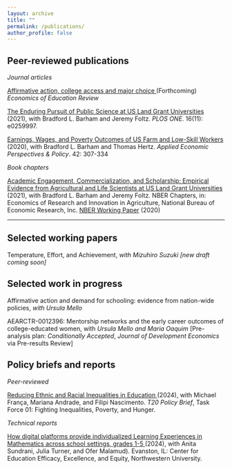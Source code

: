 ```yaml
---
layout: archive
title: ""
permalink: /publications/
author_profile: false
---
```


## Peer-reviewed publications

_Journal articles_

<a href="http://anapmelo.github.io/files/manuscript_Melo.pdf"> Affirmative action, college access and major choice </a> (Forthcoming) _Economics of Education Review_

<a href="https://journals.plos.org/plosone/article?id=10.1371/journal.pone.0259997"> The Enduring Pursuit of Public Science at US Land Grant Universities </a> (2021), with Bradford L. Barham and Jeremy Foltz. _PLOS ONE_. 16(11): e0259997.

<a href="https://onlinelibrary.wiley.com/doi/abs/10.1002/aepp.13014"> Earnings, Wages, and Poverty Outcomes of US Farm and Low-Skill Workers </a> (2020), with Bradford L. Barham and Thomas Hertz. _Applied Economic Perspectives & Policy_. 42: 307-334

_Book chapters_

<a href="https://press.uchicago.edu/ucp/books/book/chicago/E/bo123177052.html"> Academic Engagement, Commercialization, and Scholarship: Empirical Evidence from Agricultural and Life Scientists at US Land Grant Universities </a>  (2021), with Bradford L. Barham and Jeremy Foltz. NBER Chapters, in: Economics of Research and Innovation in Agriculture, National Bureau of Economic Research, Inc.
<a href="https://www.nber.org/papers/w26688"> NBER Working Paper</a> (2020)

---

## Selected working papers


Temperature, Effort, and Achievement, _with Mizuhiro Suzuki_ _[new draft coming soon]_

## Selected work in progress

Affirmative action and demand for schooling: evidence from nation-wide policies, _with Ursula Mello_

AEARCTR-0012396: Mentorship networks and the early career outcomes of college-educated women, with _Ursula Mello and Maria Oaquim_ 
[Pre-analysis plan: _Conditionally Accepted_, _Journal of Development Economics_ via Pre-results Review]

## Policy briefs and reports

_Peer-reviewed_

<a href="https://t20brasil.org/en/pbs?nucleo_id=1/"> Reducing Ethnic and Racial Inequalities in Education </a> (2024), with Michael França, Mariana Andrade, and Filipi Nascimento. _T20 Policy Brief_, Task Force 01: Fighting Inequalities, Poverty, and Hunger.

_Technical reports_

<a href="https://e4.northwestern.edu/2024/06/27/how-digital-platforms-provide-individualized-learning-experiences-in-mathematics/"> How digital platforms provide individualized Learning Experiences in Mathematics across school settings, grades 1-5 </a> (2024), with Anita Sundrani, Julia Turner, and Ofer Malamud). Evanston, IL: Center for Education Efficacy, Excellence, and Equity, Northwestern University.
